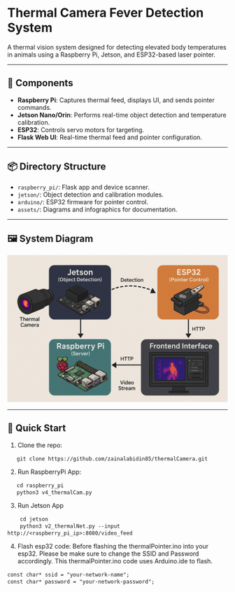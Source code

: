 # Thermal Camera Fever Detection System

A thermal vision system designed for detecting elevated body temperatures in animals using a Raspberry Pi, Jetson, and ESP32-based laser pointer.

---

## 🔧 Components

- **Raspberry Pi**: Captures thermal feed, displays UI, and sends pointer commands.
- **Jetson Nano/Orin**: Performs real-time object detection and temperature calibration.
- **ESP32**: Controls servo motors for targeting.
- **Flask Web UI**: Real-time thermal feed and pointer configuration.

---

## 📦 Directory Structure

- `raspberry_pi/`: Flask app and device scanner.
- `jetson/`: Object detection and calibration modules.
- `arduino/`: ESP32 firmware for pointer control.
- `assets/`: Diagrams and infographics for documentation.

---

## 🖼️ System Diagram

![System Architecture](assets/infoGraphic.png)


---

## 🚀 Quick Start

1. Clone the repo:
```
   git clone https://github.com/zainalabidin85/thermalCamera.git
```
2. Run RaspberryPi App:
```
   cd raspberry_pi
   python3 v4_thermalCam.py
```
3. Run Jetson App
```
    cd jetson
    python3 v2_thermalNet.py --input http://<raspberry_pi_ip>:8080/video_feed
```
4. Flash esp32 code:
   Before flashing the thermalPointer.ino into your esp32. Please be make sure to change the SSID and Password accordingly.
   This thermalPointer.ino code uses Arduino.ide to flash.
```
const char* ssid = "your-network-name";  
const char* password = "your-network-password";
```
